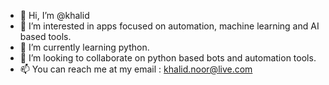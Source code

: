 - 👋 Hi, I’m @khalid
- 👀 I’m interested in apps focused on automation, machine learning and AI based tools.
- 🌱 I’m currently learning python.
- 💞️ I’m looking to collaborate on python based bots and automation tools.
- 📫 You can reach me at my email : khalid.noor@live.com

<!---
khaliddawar/khaliddawar is a ✨ special ✨ repository because its `README.md` (this file) appears on your GitHub profile.
You can click the Preview link to take a look at your changes.
--->
